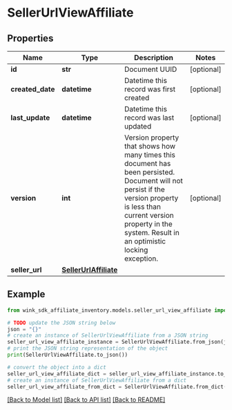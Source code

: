 # SellerUrlViewAffiliate


## Properties

Name | Type | Description | Notes
------------ | ------------- | ------------- | -------------
**id** | **str** | Document UUID | [optional] 
**created_date** | **datetime** | Datetime this record was first created | [optional] 
**last_update** | **datetime** | Datetime this record was last updated | [optional] 
**version** | **int** | Version property that shows how many times this document has been persisted. Document will not persist if the version property is less than current version property in the system. Result in an optimistic locking exception. | [optional] 
**seller_url** | [**SellerUrlAffiliate**](SellerUrlAffiliate.md) |  | 

## Example

```python
from wink_sdk_affiliate_inventory.models.seller_url_view_affiliate import SellerUrlViewAffiliate

# TODO update the JSON string below
json = "{}"
# create an instance of SellerUrlViewAffiliate from a JSON string
seller_url_view_affiliate_instance = SellerUrlViewAffiliate.from_json(json)
# print the JSON string representation of the object
print(SellerUrlViewAffiliate.to_json())

# convert the object into a dict
seller_url_view_affiliate_dict = seller_url_view_affiliate_instance.to_dict()
# create an instance of SellerUrlViewAffiliate from a dict
seller_url_view_affiliate_from_dict = SellerUrlViewAffiliate.from_dict(seller_url_view_affiliate_dict)
```
[[Back to Model list]](../README.md#documentation-for-models) [[Back to API list]](../README.md#documentation-for-api-endpoints) [[Back to README]](../README.md)


